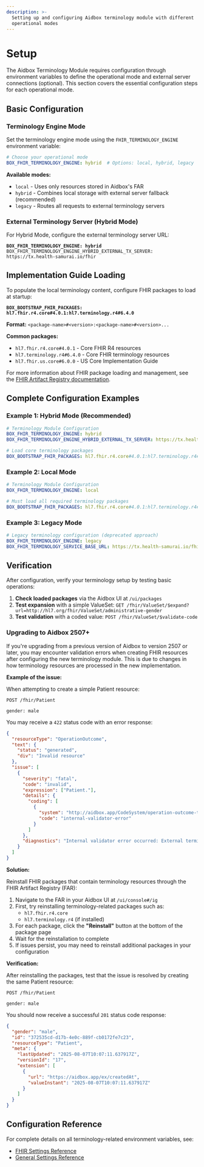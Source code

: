 ```yaml
---
description: >-
  Setting up and configuring Aidbox terminology module with different
  operational modes
---
```


# Setup

The Aidbox Terminology Module requires configuration through environment variables to define the operational mode and external server connections (optional). This section covers the essential configuration steps for each operational mode.

## Basic Configuration

### Terminology Engine Mode

Set the terminology engine mode using the `FHIR_TERMINOLOGY_ENGINE` environment variable:

```yaml
# Choose your operational mode
BOX_FHIR_TERMINOLOGY_ENGINE: hybrid  # Options: local, hybrid, legacy
```

**Available modes:**

* `local` - Uses only resources stored in Aidbox's FAR
* `hybrid` - Combines local storage with external server fallback (recommended)
* `legacy` - Routes all requests to external terminology servers

### External Terminology Server (Hybrid Mode)

For Hybrid Mode, configure the external terminology server URL:

<pre class="language-yaml"><code class="lang-yaml"><strong>BOX_FHIR_TERMINOLOGY_ENGINE: hybrid
</strong>BOX_FHIR_TERMINOLOGY_ENGINE_HYBRID_EXTERNAL_TX_SERVER: https://tx.health-samurai.io/fhir
</code></pre>

## Implementation Guide Loading

To populate the local terminology content, configure FHIR packages to load at startup:

<pre class="language-yaml"><code class="lang-yaml"><strong>BOX_BOOTSTRAP_FHIR_PACKAGES: hl7.fhir.r4.core#4.0.1:hl7.terminology.r4#6.4.0
</strong></code></pre>

**Format:** `<package-name>#<version>:<package-name>#<version>...`

**Common packages:**

* `hl7.fhir.r4.core#4.0.1` - Core FHIR R4 resources
* `hl7.terminology.r4#6.4.0` - Core FHIR terminology resources
* `hl7.fhir.us.core#6.0.0` - US Core Implementation Guide

For more information about FHIR package loading and management, see the [FHIR Artifact Registry documentation](../../artifact-registry/artifact-registry-overview.md).

## Complete Configuration Examples

### Example 1: Hybrid Mode (Recommended)

```yaml
# Terminology Module Configuration
BOX_FHIR_TERMINOLOGY_ENGINE: hybrid
BOX_FHIR_TERMINOLOGY_ENGINE_HYBRID_EXTERNAL_TX_SERVER: https://tx.health-samurai.io/fhir

# Load core terminology packages
BOX_BOOTSTRAP_FHIR_PACKAGES: hl7.fhir.r4.core#4.0.1:hl7.terminology.r4#6.4.0:hl7.fhir.us.core#6.0.0
```

### Example 2: Local Mode

```yaml
# Terminology Module Configuration  
BOX_FHIR_TERMINOLOGY_ENGINE: local

# Must load all required terminology packages
BOX_BOOTSTRAP_FHIR_PACKAGES: hl7.fhir.r4.core#4.0.1:hl7.terminology.r4#6.4.0:your.custom.package#1.0.0
```

### Example 3: Legacy Mode

```yaml
# Legacy terminology configuration (deprecated approach)
BOX_FHIR_TERMINOLOGY_ENGINE: legacy
BOX_FHIR_TERMINOLOGY_SERVICE_BASE_URL: https://tx.health-samurai.io/fhir
```

## Verification

After configuration, verify your terminology setup by testing basic operations:

1. **Check loaded packages** via the Aidbox UI at `/ui/packages`
2. **Test expansion** with a simple ValueSet: `GET /fhir/ValueSet/$expand?url=http://hl7.org/fhir/ValueSet/administrative-gender`
3. **Test validation** with a coded value: `POST /fhir/ValueSet/$validate-code`

### Upgrading to Aidbox 2507+

If you're upgrading from a previous version of Aidbox to version 2507 or later, you may encounter validation errors when creating FHIR resources after configuring the new terminology module. This is due to changes in how terminology resources are processed in the new implementation.

**Example of the issue:**

When attempting to create a simple Patient resource:

```http
POST /fhir/Patient

gender: male
```

You may receive a `422` status code with an error response:

```json
{
  "resourceType": "OperationOutcome",
  "text": {
    "status": "generated",
    "div": "Invalid resource"
  },
  "issue": [
    {
      "severity": "fatal",
      "code": "invalid",
      "expression": ["Patient."],
      "details": {
        "coding": [
          {
            "system": "http://aidbox.app/CodeSystem/operation-outcome-type",
            "code": "internal-validator-error"
          }
        ]
      },
      "diagnostics": "Internal validator error occurred: External terminology server error.\nServer responded with status 404.\nResponse body: Unknown body type: class clojure.lang.PersistentArrayMap"
    }
  ]
}
```

**Solution:**

Reinstall FHIR packages that contain terminology resources through the FHIR Artifact Registry (FAR):

1. Navigate to the FAR in your Aidbox UI at `/ui/console#/ig`
2. First, try reinstalling terminology-related packages such as:
   - `hl7.fhir.r4.core` 
   - `hl7.terminology.r4` (if installed)
3. For each package, click the **"Reinstall"** button at the bottom of the package page
4. Wait for the reinstallation to complete
5. If issues persist, you may need to reinstall additional packages in your configuration

**Verification:**

After reinstalling the packages, test that the issue is resolved by creating the same Patient resource:

```http
POST /fhir/Patient

gender: male
```

You should now receive a successful `201` status code response:

```json
{
  "gender": "male",
  "id": "372535cd-d17b-4e0c-889f-cb0172fe7c23",
  "resourceType": "Patient",
  "meta": {
    "lastUpdated": "2025-08-07T10:07:11.637917Z",
    "versionId": "17",
    "extension": [
      {
        "url": "https://aidbox.app/ex/createdAt",
        "valueInstant": "2025-08-07T10:07:11.637917Z"
      }
    ]
  }
}
```

## Configuration Reference

For complete details on all terminology-related environment variables, see:

* [FHIR Settings Reference](../../reference/settings/fhir.md#terminology)
* [General Settings Reference](../../reference/settings/general.md#bootstrap-fhir-packages)
